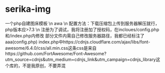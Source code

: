 # serika-img
一个php自建图床模板 \n
awa \n
配置方法：下载压缩包上传到服务器解压就行，php版本应>7.3 \n
注册为了调试，我将注册加了授权码，在incloues/config.php和/index.php内修改
部分文件内需自己修改服务器路径，我都已经标注了aaa(config.php)
index.php中https://cdnjs.cloudflare.com/ajax/libs/font-awesome/6.4.0/css/all.min.css这条css是来自https://github.com/FortAwesome/Font-Awesome?utm_source=cdnjs&utm_medium=cdnjs_link&utm_campaign=cdnjs_library这个库的，不是我原创，不要弄混
